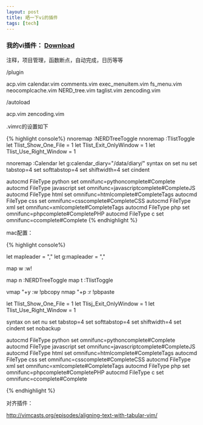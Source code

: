 ```yaml
---
layout: post
title: 晒一下vi的插件
tags: [tech]
---
```


### 我的vi插件： [Download](/upload/vim.tar.gz)


注释，项目管理，函数断点，自动完成，日历等等

/plugin

  acp.vim  calendar.vim  comments.vim  exec_menuitem.vim  fs_menu.vim  neocomplcache.vim  NERD_tree.vim  taglist.vim  zencoding.vim

/autoload

  acp.vim  zencoding.vim

.vimrc的设置如下

{% highlight console%}
nnoremap <silent> <F7> :NERDTreeToggle<CR>
nnoremap <silent> <F8> :TlistToggle<CR>
let Tlist_Show_One_File = 1
let Tlist_Exit_OnlyWindow = 1
let Tlist_Use_Right_Window = 1

nnoremap <silent> <F9> :Calendar<CR>
let g:calendar_diary="/data/diary/"
syntax on
set nu
set tabstop=4
set softtabstop=4
set shiftwidth=4
set cindent

autocmd FileType python set omnifunc=pythoncomplete#Complete
autocmd FileType javascript set omnifunc=javascriptcomplete#CompleteJS
autocmd FileType html set omnifunc=htmlcomplete#CompleteTags
autocmd FileType css set omnifunc=csscomplete#CompleteCSS
autocmd FileType xml set omnifunc=xmlcomplete#CompleteTags
autocmd FileType php set omnifunc=phpcomplete#CompletePHP
autocmd FileType c set omnifunc=ccomplete#Complete
{% endhighlight %}

mac配置：

{% highlight console%}

let mapleader = ","
let g:mapleader = ","

map <leader>w :w!<cr>

map <leader>n :NERDTreeToggle<cr>
map <leader>t :TlistToggle<CR>

vmap "+y :w !pbcopy<CR><CR> 
nmap "+p :r !pbpaste<CR><CR>

let Tlist_Show_One_File = 1
let Tlisj_Exit_OnlyWindow = 1
let Tlist_Use_Right_Window = 1

syntax on
set nu
set tabstop=4
set softtabstop=4
set shiftwidth=4
set cindent
set nobackup

autocmd FileType python set omnifunc=pythoncomplete#Complete
autocmd FileType javascript set omnifunc=javascriptcomplete#CompleteJS
autocmd FileType html set omnifunc=htmlcomplete#CompleteTags
autocmd FileType css set omnifunc=csscomplete#CompleteCSS
autocmd FileType xml set omnifunc=xmlcomplete#CompleteTags
autocmd FileType php set omnifunc=phpcomplete#CompletePHP
autocmd FileType c set omnifunc=ccomplete#Complete

{% endhighlight %}

对齐插件：

http://vimcasts.org/episodes/aligning-text-with-tabular-vim/
